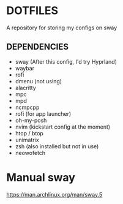# DOTFILES

A repository for storing my configs on sway

## DEPENDENCIES

- sway (After this config, I'd try Hyprland)
- waybar
- rofi
- dmenu (not using)
- alacritty
- mpc
- mpd
- ncmpcpp
- rofi (for app launcher)
- oh-my-posh
- nvim (kickstart config at the moment)
- htop / btop
- unimatrix
- zsh (also installed but not in use)
- neowofetch

# Manual sway
https://man.archlinux.org/man/sway.5
